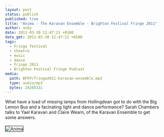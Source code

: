 ```yaml
---
layout: post
status: publish
published: true
title: "Anima - The Karavan Ensemble - Brighton Festival Fringe 2011"
author: andy
date: 2011-03-30 12:47:21 +0100
date_gmt: 2011-03-30 12:47:21 +0100
tags:
  - Fringe festival
  - theatre
  - music
  - dance
  - Fringe 2011
  - Brighton Festival Fringe Podcast
media:
  path: BFFP/fringe2011-karavan-ensemble.mp3
  type: audio/mp3
  bytes: 24265331
---
```

What have a load of missing lamps from Hollingdean got to do with the Big Lemon Bus and a facinating light and dance performance? Sarah Chambers talks to Yael Karavan and Claire Wearn, of the Karavan Ensemble to get some answers.

<img src="http://media2.wireworldmedia.co.uk/BFFP/anima-flyer.jpg" alt="Anima" style="float: left; margin: 5px 25px 5px 0; border: 1px solid black;" />
